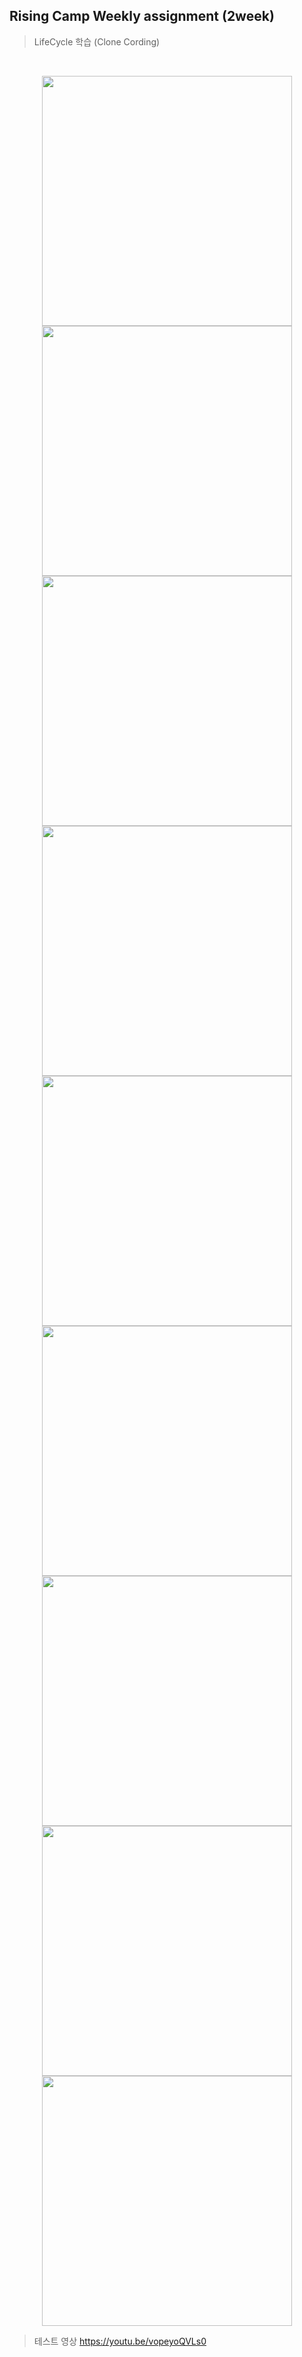 ## Rising Camp Weekly assignment (2week)
> LifeCycle 학습 (Clone Cording) 
<br>
<p align="center">
  <img src="https://user-images.githubusercontent.com/84006341/216902546-bb858c1a-fe42-46a4-ac1c-55b0ad1c320d.png" width="400">
  <img src="https://user-images.githubusercontent.com/84006341/216902567-75c60c15-5907-4b96-b04a-9538bd1b9528.png" width="400">
  <img src="https://user-images.githubusercontent.com/84006341/216902566-77af36ab-f76f-4de4-9a7a-6c3a6b7ad038.png" width="400">
  <img src="https://user-images.githubusercontent.com/84006341/216902564-336d3ab7-25a2-4b34-a3cf-6c1c89b6b5d1.png" width="400">
  <img src="https://user-images.githubusercontent.com/84006341/216902561-b274f8eb-5bd1-47cf-b846-71bf99317bc4.png" width="400">
  <img src="https://user-images.githubusercontent.com/84006341/216902563-0c01de12-b68c-4e03-b9d4-e2b0115f5a2e.png" width="400">
  <img src="https://user-images.githubusercontent.com/84006341/216902557-941026c4-a8bb-49cb-ae13-544e9b100d3e.png" width="400">
  <img src="https://user-images.githubusercontent.com/84006341/216902553-586b569d-fa46-4c48-8be1-b67941f72247.png" width="400">
  <img src="https://user-images.githubusercontent.com/84006341/216902552-748e5147-2a1a-4e0a-9e73-c4e5cbe1e303.png" width="400">
</p> 

> 테스트 영상
https://youtu.be/vopeyoQVLs0
